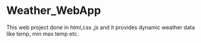 # Weather_WebApp
This web project done in html,css ,js and it provides dynamic weather data like temp, min max temp etc.
